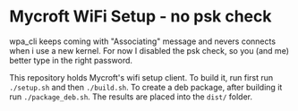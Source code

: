 # Mycroft WiFi Setup - no psk check

wpa_cli keeps coming with "Associating" message and nevers connects when i use a new kernel.
For now I disabled the psk check, so you (and me) better type in the right password.

This repository holds Mycroft's wifi setup client. To build it, run first run `./setup.sh` and then `./build.sh`. To create a deb package, after building it run `./package_deb.sh`. The results are placed into the `dist/` folder.

